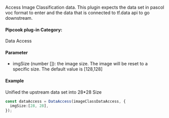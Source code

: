 Access Image Classification data. This plugin expects the data set in pascol voc format to enter and the data that is connected to tf.data api to go downstream.

<a name="klNlr"></a>
#### Pipcook plug-in Category:
Data Access

<a name="YN9Jh"></a>
#### Parameter

- imgSize (number []): the image size. The image will be reset to a specific size. The default value is [128,128]

<a name="FZx0K"></a>
#### Example
Unified the upstream data set into 28*28 Size

```typescript
const dataAccess = DataAccess(imageClassDataAccess, {
  imgSize:[28, 28],
});
```
